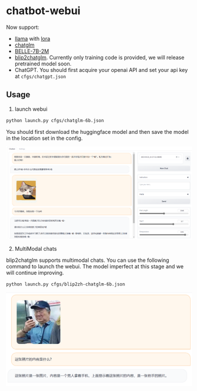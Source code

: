 # chatbot-webui

Now support:

* [llama](https://huggingface.co/decapoda-research/llama-7b-hf) with [lora](https://huggingface.co/tloen/alpaca-lora-7b)
* [chatglm](https://huggingface.co/THUDM/chatglm-6b)
* [BELLE-7B-2M](https://huggingface.co/BelleGroup/BELLE-7B-2M)
* [blip2chatglm](https://github.com/XiPotatonium/LAVIS). Currently only training code is provided, we will release pretrained model soon.
* ChatGPT. You should first acquire your openai API and set your api key at `cfgs/chatgpt.json`


## Usage

1. launch webui

```bash
python launch.py cfgs/chatglm-6b.json
```

You should first download the huggingface model and then save the model in the location set in the config.

![](doc/img/chat-overview.png)

2. MultiModal chats

blip2chatglm supports multimodal chats. You can use the following command to launch the webui.
The model imperfect at this stage and we will continue improving.

```bash
python launch.py cfgs/blip2zh-chatglm-6b.json
```

![](doc/img/mm-chat-overview.png)
